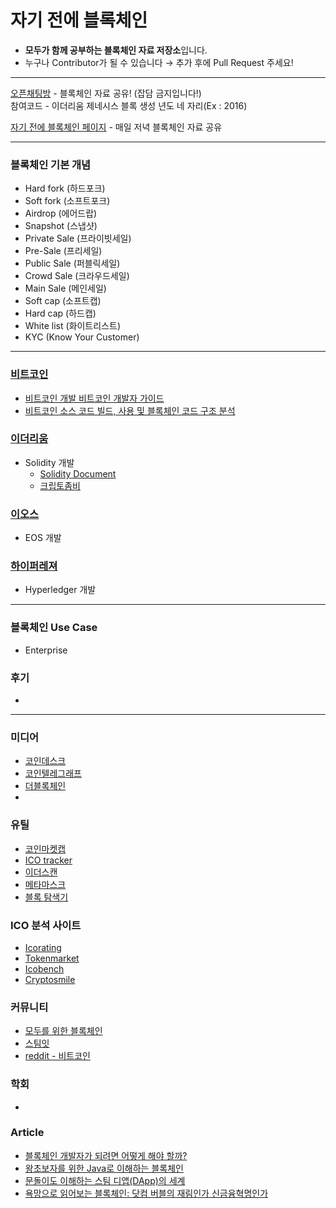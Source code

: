 # 자기 전에 블록체인
- **모두가 함께 공부하는 블록체인 자료 저장소**입니다.
- 누구나 Contributor가 될 수 있습니다 → 추가 후에 Pull Request 주세요!

------

[오픈채팅방](https://open.kakao.com/o/gsSD41jb) -  블록체인 자료 공유! (잡담 금지입니다!) <br>
참여코드 - 이더리움 제네시스 블록 생성 년도 네 자리(Ex : 2016)

[자기 전에 블록체인 페이지](https://www.facebook.com/자기-전에-블록체인-1836603959779151) - 매일 저녁 블록체인 자료 공유



-------------

### 블록체인 기본 개념

- Hard fork (하드포크)
- Soft fork (소프트포크)
- Airdrop (에어드랍)
- Snapshot (스냅샷)
- Private Sale (프라이빗세일)
- Pre-Sale (프리세일)
- Public Sale (퍼블릭세일)
- Crowd Sale (크라우드세일)
- Main Sale (메인세일)
- Soft cap (소프트캡)
- Hard cap (하드캡)
- White list (화이트리스트)
- KYC (Know Your Customer)



------------

### [비트코인](https://bitcoin.org/ko/)

- [비트코인 개발 비트코인 개발자 가이드](https://wikidocs.net/book/1699)
- [비트코인 소스 코드 빌드, 사용 및 블록체인 코드 구조 분석](http://daddynkidsmakers.blogspot.com/2018/02/blog-post_22.html)



### [이더리움](https://www.ethereum.org/)

- Solidity 개발 
  - [Solidity Document](http://solidity.readthedocs.io/en/v0.4.24/)
  - [크립토좀비](https://cryptozombies.io/)



### [이오스](https://eos.io/)

- EOS 개발



### [하이퍼레져](https://www.hyperledger.org/)

- Hyperledger 개발



-----------

### 블록체인 Use Case

- Enterprise



### 후기

- 



------------

### 미디어

- [코인데스크](http://www.coindesk.com/)
- [코인텔레그래프](https://cointelegraph.com/)
- [더블록체인](http://theblockchain.kr/)
- 



### 유틸

- [코인마켓캡](https://coinmarketcap.com/)
- [ICO tracker](https://icotracker.net/)
- [이더스캔](https://etherscan.io/charts/)
- [메타마스크](https://metamask.io/)
- [블록 탐색기](https://www.blockchain.com/explorer)



### ICO 분석 사이트

- [Icorating](https://icorating.com/ko/)
- [Tokenmarket](https://tokenmarket.net)
- [Icobench](http://icobench.com/)
- [Cryptosmile](http://www.cryptosmile.com/)



### 커뮤니티

- [모두를 위한 블록체인](https://github.com/yunho0130/awesome-blockchain-kor)
- [스팀잇](https://steemit.com/)
- [reddit - 비트코인](https://www.reddit.com/r/Bitcoin/)



### 학회

- 



### Article
- [블록체인 개발자가 되려면 어떻게 해야 할까?](https://medium.com/%EC%95%8C%EC%93%B8%EC%8B%A0%EB%B8%94/%EB%B8%94%EB%A1%9D%EC%B2%B4%EC%9D%B8-%EA%B0%9C%EB%B0%9C%EC%9E%90%EA%B0%80-%EB%90%98%EB%A0%A4%EB%A9%B4-%EC%96%B4%EB%96%BB%EA%B2%8C-%ED%95%B4%EC%95%BC-%ED%95%A0%EA%B9%8C-tomjeong-e5783c9dad8f)
- [왕초보자를 위한 Java로 이해하는 블록체인](https://brunch.co.kr/@springboot/103)
- [문돌이도 이해하는 스팀 디앱(DApp)의 세계](https://steemit.com/kr/@project7/dapp)
- [욕망으로 읽어보는 블록체인: 닷컴 버블의 재림인가 신금융혁명인가](https://github.com/yunho0130/awesome-blockchain-kor/blob/master/media/reading-blockchain-via-desire.md)







<!--stackedit_data:
eyJoaXN0b3J5IjpbLTE4MzkwOTI4MTddfQ==
-->